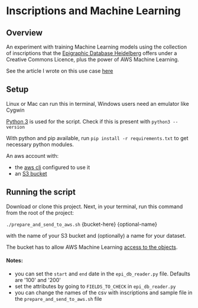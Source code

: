 # Inscriptions and Machine Learning

## Overview

An experiment with training Machine Learning models using the collection of inscriptions that the
[Epigraphic Database Heidelberg][1] offers under a Creative Commons Licence, plus the power of AWS Machine Learning.

See the article I wrote on this use case [here][2]

[1]: http://edh-www.adw.uni-heidelberg.de/home
[2]: https://www.linkedin.com/pulse/analyzing-roman-inscriptions-aws-machine-learning-sam-van-overmeire/

## Setup

Linux or Mac can run this in terminal, Windows users need an emulator like Cygwin

[Python 3][3] is used for the script. Check if this is present with `python3 --version`

With python and pip available, run `pip install -r requirements.txt` to get necessary python modules.

An aws account with: 
- the [aws cli][4] configured to use it
- an [S3 bucket][5]

[3]: https://www.python.org/downloads/
[4]: https://docs.aws.amazon.com/cli/latest/userguide/cli-config-files.html
[5]: https://docs.aws.amazon.com/AmazonS3/latest/gsg/CreatingABucket.html

## Running the script

Download or clone this project. Next, in your terminal, run this command from the root of the project:

`./prepare_and_send_to_aws.sh` {bucket-here} {optional-name}

with the name of your S3 bucket and (optionally) a name for your dataset. 

The bucket has to allow AWS Machine Learning [access to the objects][6].

[6]: https://docs.aws.amazon.com/machine-learning/latest/dg/granting-amazon-ml-permissions-to-read-your-data-from-amazon-s3.html

#### Notes: 
- you can set the `start` and `end` date in the `epi_db_reader.py` file. Defaults are '100' and '200'
- set the attributes by going to `FIELDS_TO_CHECK` in `epi_db_reader.py`
- you can change the names of the csv with inscriptions and sample file in the `prepare_and_send_to_aws.sh` file
